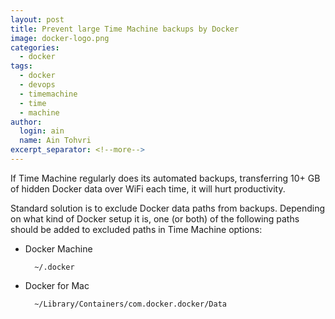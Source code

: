 ```yaml
---
layout: post
title: Prevent large Time Machine backups by Docker
image: docker-logo.png
categories:
  - docker
tags:
  - docker
  - devops
  - timemachine
  - time
  - machine
author:
  login: ain
  name: Ain Tohvri
excerpt_separator: <!--more-->
---
```

If Time Machine regularly does its automated backups, transferring 10+ GB of hidden Docker data over WiFi each time, it will hurt productivity.<!--more-->

Standard solution is to exclude Docker data paths from backups. Depending on what kind of Docker setup it is, one (or both) of the following paths should be added to excluded paths in Time Machine options:

- Docker Machine

        ~/.docker

- Docker for Mac

        ~/Library/Containers/com.docker.docker/Data
